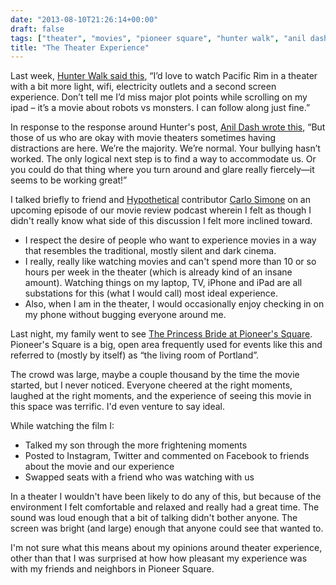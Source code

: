 ```yaml
---
date: "2013-08-10T21:26:14+00:00"
draft: false
tags: ["theater", "movies", "pioneer square", "hunter walk", "anil dash"]
title: "The Theater Experience"
---
```

Last week, [Hunter Walk said this](http://hunterwalk.com/2013/08/03/reinvent-the-movie-theater-wifi-outlets-low-lights-second-screen-experience/), “I’d love to watch Pacific Rim in a theater with a bit more light, wifi, electricity outlets and a second screen experience. Don’t tell me I’d miss major plot points while scrolling on my ipad – it’s a movie about robots vs monsters. I can follow along just fine.”

In response to the response around Hunter's post, [Anil Dash wrote this](http://dashes.com/anil/2013/08/shushers-wrong-about-movies-wrong-about-the-world.html), “But those of us who are okay with movie theaters sometimes having distractions are here. We’re the majority. We’re normal. Your bullying hasn’t worked. The only logical next step is to find a way to accommodate us. Or you could do that thing where you turn around and glare really fiercely—it seems to be working great!”

I talked briefly to friend and [Hypothetical](http://hypotheticalpodcast.com) contributor [Carlo Simone](http://cgsimone.tumblr.com) on an upcoming episode of our movie review podcast wherein I felt as though I didn't really know what side of this discussion I felt more inclined toward.

* I respect the desire of people who want to experience movies in a way that resembles the traditional, mostly silent and dark cinema.
* I really, really like watching movies and can't spend more than 10 or so hours per week in the theater (which is already kind of an insane amount). Watching things on my laptop, TV, iPhone and iPad are all substations for this (what I would call) most ideal experience.
* Also, when I am in the theater, I would occasionally enjoy checking in on my phone without bugging everyone around me.

Last night, my family went to see [The Princess Bride at Pioneer's Square](http://storify.com/stickwithjosh/the-princess-bride-pioneer-square). Pioneer's Square is a big, open area frequently used for events like this and referred to (mostly by itself) as “the living room of Portland”.

The crowd was large, maybe a couple thousand by the time the movie started, but I never noticed. Everyone cheered at the right moments, laughed at the right moments, and the experience of seeing this movie in this space was terrific. I'd even venture to say ideal.

While watching the film I:

* Talked my son through the more frightening moments
* Posted to Instagram, Twitter and commented on Facebook to friends about the movie and our experience
* Swapped seats with a friend who was watching with us

In a theater I wouldn't have been likely to do any of this, but because of the environment I felt comfortable and relaxed and really had a great time. The sound was loud enough that a bit of talking didn't bother anyone. The screen was bright (and large) enough that anyone could see that wanted to.

I'm not sure what this means about my opinions around theater experience, other than that I was surprised at how how pleasant my experience was with my friends and neighbors in Pioneer Square.